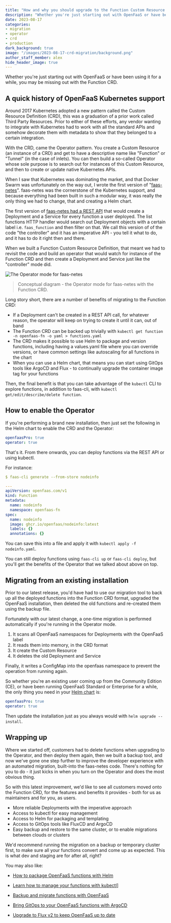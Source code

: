 ```yaml
---
title: "How and why you should upgrade to the Function Custom Resource Definition (CRD)"
description: "Whether you're just starting out with OpenFaaS or have been using it for a while, you may be missing out with the Function CRD."
date: 2023-08-17
categories:
- migration
- operator
- crd
- production
dark_background: true
image: "/images/2023-08-17-crd-migration/background.png"
author_staff_member: alex
hide_header_image: true
---
```


Whether you're just starting out with OpenFaaS or have been using it for a while, you may be missing out with the Function CRD.

## A quick history of OpenFaaS Kubernetes support

Around 2017 Kubernetes adopted a new pattern called the Custom Resource Definition (CRD), this was a graduation of a prior work called Third Party Resources. Prior to either of these efforts, any vendor wanting to integrate with Kubernetes had to work with all the standard APIs and somehow decorate them with metadata to show that they belonged to a certain integration.

With the CRD, came the Operator pattern. You create a Custom Resource (an instance of a CRD) and get to have a descriptive name like "Function" or "Tunnel" (in the case of inlets). You can then build a so-called Operator whose sole purpose is to search out for instances of this Custom Resource, and then to create or update native Kubernetes APIs.

When I saw that Kubernetes was dominating the market, and that Docker Swarm was unfortunately on the way out, I wrote the first version of "[faas-netes](https://github.com/openfaas/faas-netes)". faas-netes was the cornerstone of the Kubernetes support, and because everything had been built in such a modular way, it was really the only thing we had to change, that and creating a Helm chart.

The first version of [faas-netes had a REST API](https://docs.openfaas.com/reference/rest-api/) that would create a Deployment and a Service for every function a user deployed. The list functions HTTP handler would search out Deployment objects with a certain label i.e. `faas_function` and then filter on that. We call this version of of the code "the controller" and it has an imperative API - you tell it what to do, and it has to do it right then and there.

When we built a Function Custom Resource Definition, that meant we had to revisit the code and build an operator that would watch for instance of the Function CRD and then create a Deployment and Service just like the "controller" mode did.

![The Operator mode for faas-netes](https://www.openfaas.com/images/2021-06-kubectl-functions/operator-crd.png)
> Conceptual diagram - the Operator mode for faas-netes with the Function CRD.

Long story short, there are a number of benefits of migrating to the Function CRD:

* If a Deployment can't be created in a REST API call, for whatever reason, the operator will keep on trying to create it until it can, out of band
* The Function CRD can be backed up trivially with `kubectl get function -n openfaas-fn -o yaml > functions.yaml`
* The CRD makes it possible to use Helm to package and version functions, including having a values.yaml file where you can override versions, or have common settings like autoscaling for all functions in the chart
* When you can use a Helm chart, that means you can start using GitOps tools like ArgoCD and Flux - to continually upgrade the container image tag for your functions

Then, the final benefit is that you can take advantage of the `kubectl` CLI to explore functions, in addition to faas-cli, with `kubectl get/edit/describe/delete function`.

## How to enable the Operator

If you're performing a brand new installation, then just set the following in the Helm chart to enable the CRD and the Operator:

```yaml
openfaasPro: true
operator: true
```

That's it. From there onwards, you can deploy functions via the REST API or using kubectl.

For instance:

```yaml
$ faas-cli generate --from-store nodeinfo

---
apiVersion: openfaas.com/v1
kind: Function
metadata:
  name: nodeinfo
  namespace: openfaas-fn
spec:
  name: nodeinfo
  image: ghcr.io/openfaas/nodeinfo:latest
  labels: {}
  annotations: {}
```

You can save this into a file and apply it with `kubectl apply -f nodeinfo.yaml`.

You can still deploy functions using `faas-cli up` or `faas-cli deploy`, but you'll get the benefits of the Operator that we talked about above on top.

## Migrating from an existing installation

Prior to our latest release, you'd have had to use our migration tool to back up all the deployed functions into the Function CRD format, upgraded the OpenFaaS installation, then deleted the old functions and re-created them using the backup file.

Fortunately with our latest change, a one-time migration is performed automatically if you're running in the Operator mode.

1. It scans all OpenFaaS namespaces for Deployments with the OpenFaaS label
2. It reads them into memory, in the CRD format
3. It create the Custom Resource
4. It deletes the old Deployment and Service

Finally, it writes a ConfigMap into the openfaas namespace to prevent the operation from running again.

So whether you're an existing user coming up from the Community Edition (CE), or have been running OpenFaaS Standard or Enterprise for a while, the only thing you need in your [Helm chart](https://github.com/openfaas/faas-netes/blob/master/chart/openfaas/README.md) is:

```yaml
openfaasPro: true
operator: true
```

Then update the installation just as you always would with `helm upgrade --install`.

## Wrapping up

Where we started off, customers had to delete functions when upgrading to the Operator, and then deploy them again, then we built a backup tool, and now we've gone one step further to improve the developer experience with an automated migration, built-into the faas-netes code. There's nothing for you to do - it just kicks in when you turn on the Operator and does the most obvious thing.

So with this latest improvement, we'd like to see all customers moved onto the Function CRD, for the features and benefits it provides - both for us as maintainers and for you, as users.

* More reliable Deployments with the imperative approach
* Access to kubectl for easy management
* Access to Helm for packaging and templating
* Access to GitOps tools like FluxCD and ArgoCD
* Easy backup and restore to the same cluster, or to enable migrations between clouds or clusters

We'd recommend running the migration on a backup or temporary cluster first, to make sure all your functions convert and come up as expected. This is what dev and staging are for after all, right?

You may also like:

* [How to package OpenFaaS functions with Helm](https://www.openfaas.com/blog/howto-package-functions-with-helm/)
* [Learn how to manage your functions with kubectl](https://www.openfaas.com/blog/manage-functions-with-kubectl/)]
* [Backup and migrate functions with OpenFaaS](https://www.openfaas.com/blog/backup-and-migrate-functions/)

* [Bring GitOps to your OpenFaaS functions with ArgoCD](https://www.openfaas.com/blog/bring-gitops-to-your-openfaas-functions-with-argocd/)
* [Upgrade to Flux v2 to keep OpenFaaS up to date](https://www.openfaas.com/blog/upgrade-to-fluxv2-openfaas/)
